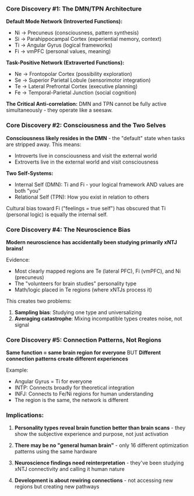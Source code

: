 

### Core Discovery #1: The DMN/TPN Architecture

**Default Mode Network (Introverted Functions):**
- Ni → Precuneus (consciousness, pattern synthesis)
- Si → Parahippocampal Cortex (experiential memory, context)
- Ti → Angular Gyrus (logical frameworks) 
- Fi → vmPFC (personal values, meaning)

**Task-Positive Network (Extraverted Functions):**
- Ne → Frontopolar Cortex (possibility exploration)
- Se → Superior Parietal Lobule (sensorimotor integration)
- Te → Lateral Prefrontal Cortex (executive planning)
- Fe → Temporal-Parietal Junction (social cognition)

**The Critical Anti-correlation:** DMN and TPN cannot be fully active simultaneously - they operate like a seesaw.

### Core Discovery #2: Consciousness and the Two Selves

**Consciousness likely resides in the DMN** - the "default" state when tasks are stripped away. This means:
- Introverts live in consciousness and visit the external world
- Extroverts live in the external world and visit consciousness

**Two Self-Systems:**
- Internal Self (DMN): Ti and Fi - your logical framework AND values are both "you"
- Relational Self (TPN): How you exist in relation to others

Cultural bias toward Fi ("feelings = true self") has obscured that Ti (personal logic) is equally the internal self.

### Core Discovery #4: The Neuroscience Bias

**Modern neuroscience has accidentally been studying primarily xNTJ brains!**

Evidence:
- Most clearly mapped regions are Te (lateral PFC), Fi (vmPFC), and Ni (precuneus)
- The "volunteers for brain studies" personality type
- Math/logic placed in Te regions (where xNTJs process it)

This creates two problems:
1. **Sampling bias**: Studying one type and universalizing
2. **Averaging catastrophe**: Mixing incompatible types creates noise, not signal

### Core Discovery #5: Connection Patterns, Not Regions

**Same function = same brain region for everyone**
BUT
**Different connection patterns create different experiences**

Example:
- Angular Gyrus = Ti for everyone
- INTP: Connects broadly for theoretical integration
- INFJ: Connects to Fe/Ni regions for human understanding
- The region is the same, the network is different

### Implications:

1. **Personality types reveal brain function better than brain scans** - they show the subjective experience and purpose, not just activation

2. **There may be no "general human brain"** - only 16 different optimization patterns using the same hardware

3. **Neuroscience findings need reinterpretation** - they've been studying xNTJ connectivity and calling it human nature

4. **Development is about rewiring connections** - not accessing new regions but creating new pathways
